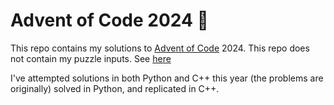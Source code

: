 # Advent of Code 2024 🎄

This repo contains my solutions to [Advent of Code](https://adventofcode.com/) 2024.
This repo does not contain my puzzle inputs. See [here](https://adventofcode.com/2024/about)

I've attempted solutions in both Python and C++ this year (the problems are originally)
solved in Python, and replicated in C++. 

